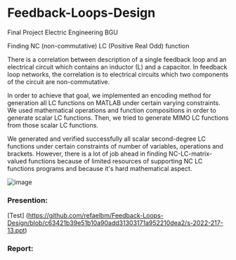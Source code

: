 # Feedback-Loops-Design
Final Project Electric Engineering BGU


Finding NC (non-commutative) LC (Positive Real Odd) function 

There is a correlation between description of a single feedback loop and an electrical circuit which contains an inductor (L) and a capacitor. In feedback loop networks, the correlation is to electrical circuits which two components of the circuit are non-commutative.

In order to achieve that goal, we implemented an encoding method for generation all LC functions on MATLAB under certain varying constraints. 
We used mathematical operations and function compositions in order to generate scalar LC functions. 
Then, we tried to generate MIMO LC functions from those scalar LC functions.

We generated and verified successfully all scalar second-degree LC functions under certain constraints of number of variables, operations and brackets. 
However, there is a lot of job ahead in finding NC-LC-matrix-valued functions because of limited resources of supporting NC LC functions programs and because it's hard mathematical aspect.

![image](https://user-images.githubusercontent.com/67152370/200014114-1b2cc8d8-ae09-4170-8a17-334eee686b9f.png)


### Presention:
[Test] (https://github.com/refaelbm/Feedback-Loops-Design/blob/c63421b39e51b10a90add31303171a952210dea2/s-2022-217-13.ppt)

### Report: 



